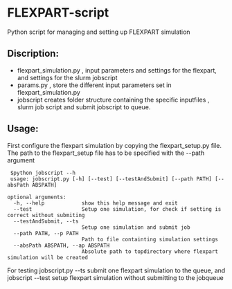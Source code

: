 # FLEXPART-script
Python script for managing and setting up FLEXPART simulation

## Discription:
- flexpart_simulation.py , input parameters and settings for the flexpart, and settings for the 
slurm jobscript
- params.py , store the different input parameters set in flexpart_simulation.py
- jobscript creates folder structure containing the specific inputfiles ,
slurm job script and submit jobscript to queue.

## Usage:
First configure the flexpart simulation by copying the flexpart_setup.py file. The path to the flexpart_setup file has to be 
specified with the --path argument
```
 $python jobscript --h
 usage: jobscript.py [-h] [--test] [--testAndSubmit] [--path PATH] [--absPath ABSPATH]

optional arguments:
  -h, --help            show this help message and exit
  --test                Setup one simulation, for check if setting is correct without submiting
  --testAndSubmit, --ts
                        Setup one simulation and submit job
  --path PATH, --p PATH
                        Path to file containting simulation settings
  --absPath ABSPATH, --ap ABSPATH
                        Absolute path to topdirectory where flexpart simulation will be created
```
For testing jobscript.py --ts submit one 
flexpart simulation to the queue, and jobscript --test setup flexpart simulation without submitting to 
the jobqueue
